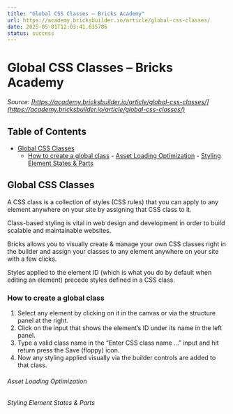 ```yaml
---
title: "Global CSS Classes – Bricks Academy"
url: https://academy.bricksbuilder.io/article/global-css-classes/
date: 2025-05-01T12:03:41.635786
status: success
---
```


# Global CSS Classes – Bricks Academy

*Source: [https://academy.bricksbuilder.io/article/global-css-classes/](https://academy.bricksbuilder.io/article/global-css-classes/)*

## Table of Contents

- [Global CSS Classes](#global-css-classes)
  - [How to create a global class](#how-to-create-a-global-class)
        - [Asset Loading Optimization](#asset-loading-optimization)
        - [Styling Element States & Parts](#styling-element-states--parts)

## Global CSS Classes

A CSS class is a collection of styles (CSS rules) that you can apply to any element anywhere on your site by assigning that CSS class to it.

Class-based styling is vital in web design and development in order to build scalable and maintainable websites.

Bricks allows you to visually create & manage your own CSS classes right in the builder and assign your classes to any element anywhere on your site with a few clicks.

Styles applied to the element ID (which is what you do by default when editing an element) precede styles defined in a CSS class.

### How to create a global class

1. Select any element by clicking on it in the canvas or via the structure panel at the right.
2. Click on the input that shows the element’s ID under its name in the left panel.
3. Type a valid class name in the “Enter CSS class name …” input and hit return press the Save (floppy) icon.
4. Now any styling applied visually via the builder controls are added to that class.

###### Asset Loading Optimization

###### Styling Element States & Parts

